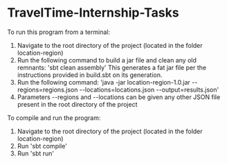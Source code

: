 # TravelTime-Internship-Tasks

To run this program from a terminal:
1. Navigate to the root directory of the project (located in the folder location-region)
2. Run the following command to build a jar file and clean any old remnants: 'sbt clean assembly'
   This generates a fat jar file per the instructions provided in build.sbt on its generation.
3. Run the following command: 'java -jar location-region-1.0.jar --regions=regions.json --locations=locations.json --output=results.json'
4. Parameters --regions and --locations can be given any other JSON file present in the root directory of the project

To compile and run the program:
1. Navigate to the root directory of the project (located in the folder location-region)
2. Run 'sbt compile'
3. Run 'sbt run'